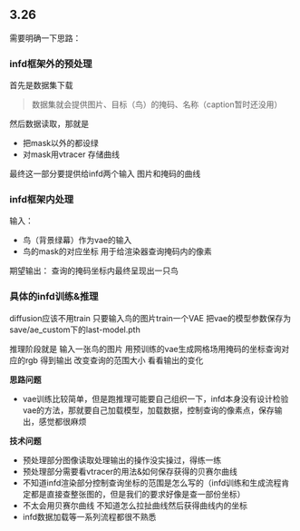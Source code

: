 ## 3.26

需要明确一下思路：

### infd框架外的预处理

首先是数据集下载
> 数据集就会提供图片、目标（鸟）的掩码、名称（caption暂时还没用）

然后数据读取，那就是
- 把mask以外的都设绿
- 对mask用vtracer 存储曲线

最终这一部分要提供给infd两个输入 图片和掩码的曲线

### infd框架内处理 

输入：
- 鸟（背景绿幕）作为vae的输入
- 鸟的mask的对应坐标 用于给渲染器查询掩码内的像素
  
期望输出：
查询的掩码坐标内最终呈现出一只鸟

### 具体的infd训练&推理

diffusion应该不用train 只要输入鸟的图片train一个VAE
把vae的模型参数保存为save/ae_custom下的last-model.pth 

推理阶段就是 输入一张鸟的图片 用预训练的vae生成网格场用掩码的坐标查询对应的rgb 得到输出 改变查询的范围大小 看看输出的变化

**思路问题**
- vae训练比较简单，但是跑推理可能要自己组织一下，infd本身没有设计检验vae的方法，那就要自己加载模型，加载数据，控制查询的像素点，保存输出，感觉都很麻烦

**技术问题**
- 预处理部分图像读取处理输出的操作没实操过，得练一练
- 预处理部分需要看vtracer的用法&如何保存获得的贝赛尔曲线
- 不知道infd渲染部分控制查询坐标的范围是怎么写的（infd训练和生成流程肯定都是直接查整张图的，但是我们的要求好像是查一部份坐标）
- 不太会用贝赛尔曲线 不知道怎么拉扯曲线然后获得曲线内的坐标
- infd数据加载等一系列流程都很不熟悉



